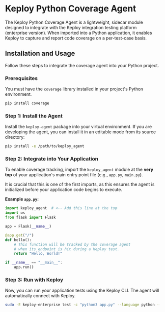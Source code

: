 # Keploy Python Coverage Agent

The Keploy Python Coverage Agent is a lightweight, sidecar module designed to integrate with the Keploy integration testing platform (enterprise version). When imported into a Python application, it enables Keploy to capture and report code coverage on a per-test-case basis.

## Installation and Usage

Follow these steps to integrate the coverage agent into your Python project.

### Prerequisites

You must have the `coverage` library installed in your project's Python environment.

```bash
pip install coverage
```

### Step 1: Install the Agent

Install the `keploy-agent` package into your virtual environment. If you are developing the agent, you can install it in an editable mode from its source directory:

```bash
pip install -e /path/to/keploy_agent
```

### Step 2: Integrate into Your Application

To enable coverage tracking, import the `keploy_agent` module at the **very top** of your application's main entry point file (e.g., `app.py`, `main.py`).

It is crucial that this is one of the first imports, as this ensures the agent is initialized before your application code begins to execute.

**Example `app.py`:**

```python
import keploy_agent  # <-- Add this line at the top
import os
from flask import Flask

app = Flask(__name__)

@app.get("/")
def hello():
    # This function will be tracked by the coverage agent
    # when its endpoint is hit during a Keploy test.
    return "Hello, World!"

if __name__ == "__main__":
    app.run()
```

### Step 3: Run with Keploy

Now, you can run your application tests using the Keploy CLI. The agent will automatically connect with Keploy.

```bash
sudo -E keploy-enterprise test -c "python3 app.py" --language python --dedup
```
